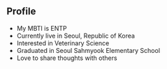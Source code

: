 ## Profile
* My MBTI is ENTP
* Currently live in Seoul, Republic of Korea
* Interested in Veterinary Science
* Graduated in Seoul Sahmyook Elementary School
* Love to share thoughts with others


<!---
JIanKim-coder/JIanKim-coder is a ✨ special ✨ repository because its `README.md` (this file) appears on your GitHub profile.
You can click the Preview link to take a look at your changes.
--->
